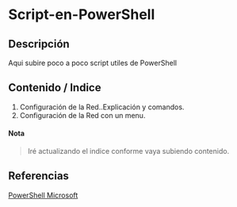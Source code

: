 # Script-en-PowerShell

## Descripción
Aqui subire poco a poco script utiles de PowerShell

## Contenido / Indice
1. Configuración de la Red..Explicación y comandos.
1. Configuración de la Red con un menu.
#### Nota
 > Iré actualizando el indice conforme vaya subiendo contenido.
## Referencias
[PowerShell Microsoft](https://docs.microsoft.com/es-es/powershell/scripting/powershell-scripting?view=powershell-5.1)
